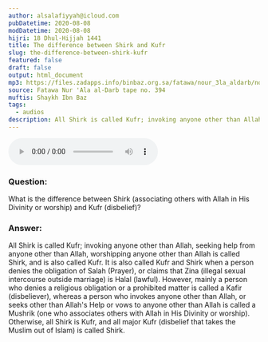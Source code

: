 ```yaml
---
author: alsalafiyyah@icloud.com
pubDatetime: 2020-08-08
modDatetime: 2020-08-08
hijri: 18 Dhul-Hijjah 1441
title: The difference between Shirk and Kufr 
slug: the-difference-between-shirk-kufr
featured: false
draft: false
output: html_document
mp3: https://files.zadapps.info/binbaz.org.sa/fatawa/nour_3la_aldarb/nour_551/55111.mp3
source: Fatawa Nur 'Ala al-Darb tape no. 394
muftis: Shaykh Ibn Baz
tags:
  - audios
description: All Shirk is called Kufr; invoking anyone other than Allah, seeking help from anyone other than Allah, worshipping anyone other than Allah is called Shirk, and is also called Kufr.
---
```


<audio controls>
 <source src="https://files.zadapps.info/binbaz.org.sa/fatawa/nour_3la_aldarb/nour_551/55111.mp3" type="audio/mpeg"/><p>Your browser does not support the audio element.</p>
</audio>

### Question: 
What is the difference between Shirk (associating others with Allah in His Divinity or worship) and Kufr (disbelief)? 

### Answer: 
All Shirk is called Kufr; invoking anyone other than Allah, seeking help from anyone other than Allah, worshipping anyone other than Allah is called Shirk, and is also called Kufr. It is also called Kufr and Shirk when a person denies the obligation of Salah (Prayer), or claims that Zina (illegal sexual intercourse outside marriage) is Halal (lawful). However, mainly a person who denies a religious obligation or a prohibited matter is called a Kafir (disbeliever), whereas a person who invokes anyone other than Allah, or seeks other than Allah's Help or vows to anyone other than Allah is called a Mushrik (one who associates others with Allah in His Divinity or worship). Otherwise, all Shirk is Kufr, and all major Kufr (disbelief that takes the Muslim out of Islam) is called Shirk.
